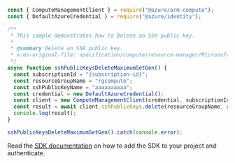 ```javascript
const { ComputeManagementClient } = require("@azure/arm-compute");
const { DefaultAzureCredential } = require("@azure/identity");

/**
 * This sample demonstrates how to Delete an SSH public key.
 *
 * @summary Delete an SSH public key.
 * x-ms-original-file: specification/compute/resource-manager/Microsoft.Compute/stable/2021-11-01/examples/compute/SshPublicKeys_Delete_MaximumSet_Gen.json
 */
async function sshPublicKeysDeleteMaximumSetGen() {
  const subscriptionId = "{subscription-id}";
  const resourceGroupName = "rgcompute";
  const sshPublicKeyName = "aaaaaaaaaa";
  const credential = new DefaultAzureCredential();
  const client = new ComputeManagementClient(credential, subscriptionId);
  const result = await client.sshPublicKeys.delete(resourceGroupName, sshPublicKeyName);
  console.log(result);
}

sshPublicKeysDeleteMaximumSetGen().catch(console.error);
```

Read the [SDK documentation](https://github.com/Azure/azure-sdk-for-js/blob/%40azure%2Farm-compute_17.3.1/sdk/compute/arm-compute/README.md) on how to add the SDK to your project and authenticate.
